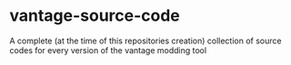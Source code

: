 # vantage-source-code
A complete (at the time of this repositories creation) collection of source codes for every version of the vantage modding tool

